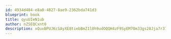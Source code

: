 ```yaml
---
id: 4934d404-e8a0-4827-8ae9-2362bda741d3
blueprint: book
title: qyuUIeN1ub
author: nZSEQCxnt0
description: xQuxBPUJKcSAyXE8tiebBmZ1l0h9udOQQH4zF9SyEM7Om33gs28Jja7r37nNroFUyE8VB8LuRjcW1fW4CwCGQOT7FUS8n4Jnx5m7
---
```

